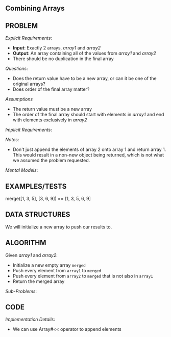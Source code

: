 ## Combining Arrays

## PROBLEM

*Explicit Requirements*:
- **Input**: Exactly 2 arrays, _array1_ and _array2_
- **Output**: An array containing all of the values from _array1_ and
_array2_
- There should be no duplication in the final array

*Questions*:
- Does the return value have to be a new array, or can it be one of the
original arrays?
- Does order of the final array matter?

*Assumptions*
- The return value must be a new array
- The order of the final array should start with elements in _array1_ and end
with elements exclusively in _array2_

*Implicit Requirements*:

*Notes*:
- Don't just append the elements of array 2 onto array 1 and return array 1. This would result in a non-new object being returned, which is not what we assumed the problem requested.

*Mental Models*:


## EXAMPLES/TESTS

merge([1, 3, 5], [3, 6, 9]) == [1, 3, 5, 6, 9]

## DATA STRUCTURES

We will initialize a new array to push our results to.

## ALGORITHM

Given _array1_ and _array2_:

- Initialize a new empty array `merged`
- Push every element from `array1` to `merged`
- Push every element from `array2` to `merged` that is not also in `array1`
- Return the merged array

*Sub-Problems*:



## CODE

*Implementation Details*:
- We can use Array#<< operator to append elements